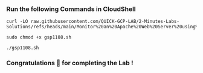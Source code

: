 ### Run the following Commands in CloudShell

```
curl -LO raw.githubusercontent.com/QUICK-GCP-LAB/2-Minutes-Labs-Solutions/refs/heads/main/Monitor%20an%20Apache%20Web%20Server%20using%20Ops%20Agent/gsp1108.sh

sudo chmod +x gsp1108.sh

./gsp1108.sh
```

### Congratulations 🎉 for completing the Lab !
